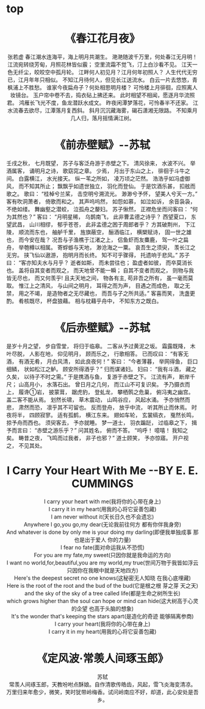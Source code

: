# top

# <center>《春江花月夜》</center>
<center>张若虚
春江潮水连海平，海上明月共潮生。
滟滟随波千万里，何处春江无月明！
江流宛转绕芳甸，月照花林皆似霰；
空里流霜不觉飞，汀上白沙看不见。
江天一色无纤尘，皎皎空中孤月轮。
江畔何人初见月？江月何年初照人？
人生代代无穷已，江月年年只相似。
不知江月待何人，但见长江送流水。
白云一片去悠悠，青枫浦上不胜愁。
谁家今夜扁舟子？何处相思明月楼？
可怜楼上月徘徊，应照离人妆镜台。
玉户帘中卷不去，捣衣砧上拂还来。
此时相望不相闻，愿逐月华流照君。
鸿雁长飞光不度，鱼龙潜跃水成文。
昨夜闲潭梦落花，可怜春半不还家。
江水流春去欲尽，江潭落月复西斜。
斜月沉沉藏海雾，碣石潇湘无限路。
不知乘月几人归，落月摇情满江树。</center>

# <center>《前赤壁赋》--苏轼</center>
壬戌之秋， 七月既望， 苏子与客泛舟游于赤壁之下。 清风徐来， 水波不兴。 举酒属客， 诵明月之诗， 歌窈窕之章。 少焉， 月出于东山之上， 徘徊于斗牛之间。 白露横江， 水光接天。 纵一苇之所如， 凌万顷之茫然。 浩浩乎如冯虚御风， 而不知其所止； 飘飘乎如遗世独立， 羽化而登仙。
于是饮酒乐甚， 扣舷而歌之。 歌曰： “桂棹兮兰桨， 击空明兮溯流光。 渺渺兮予怀， 望美人兮天一方。” 客有吹洞萧者， 倚歌而和之。 其声呜呜然， 如怨如慕， 如泣如诉， 余音袅袅， 不绝如缕。 舞幽壑之潜蛟， 泣孤舟之嫠妇。
苏子愀然， 正襟危坐而问客曰： “何为其然也？” 客曰： “月明星稀， 乌鹊南飞， 此非曹孟德之诗乎？ 西望夏口， 东望武昌， 山川相缪， 郁乎苍苍， 此非孟德之困于周郎者乎？ 方其破荆州， 下江陵， 顺流而东也， 舳舻千里， 旌旗蔽空， 酾酒临江， 横槊赋诗， 固一世之雄也， 而今安在哉？ 况吾与子渔樵于江渚之上， 侣鱼虾而友麋鹿， 驾一叶之扁舟， 举匏樽以相属。 寄蜉蝣与天地， 渺沧海之一粟。 哀吾生之须臾， 羡长江之无穷。 挟飞仙以遨游， 抱明月而长终。 知不可乎骤得， 托遗响于悲风。”
苏子曰： “客亦知夫水与月乎？ 逝者如斯， 而未尝往也； 盈虚者如彼， 而卒莫消长也。 盖将自其变者而观之， 而天地曾不能一瞬； 自其不变者而观之， 则物与我皆无尽也， 而又何羡乎! 且夫天地之间， 物各有主, 苟非吾之所有， 虽一毫而莫取。 惟江上之清风， 与山间之明月， 耳得之而为声， 目遇之而成色， 取之无禁， 用之不竭， 是造物者之无尽藏也， 而吾与子之所共适。”
客喜而笑， 洗盏更酌。 肴核既尽， 杯盘狼藉。 相与枕藉乎舟中， 不知东方之既白。

# <center>《后赤壁赋》--苏轼</center>
是岁十月之望， 步自雪堂， 将归于临皋。 二客从予过黄泥之坂。 霜露既降， 木叶尽脱， 人影在地， 仰见明月， 顾而乐之， 行歌相答。 已而叹曰： “有客无酒， 有酒无肴， 月白风清， 如此良夜何！” 客曰： “今者薄暮， 举网得鱼， 巨口细鳞， 状如松江之鲈。 顾安所得酒乎？” 归而谋诸妇。 妇曰： “我有斗酒， 藏之久矣， 以待子不时之需。” 于是携酒与鱼， 复游于赤壁之下。 江流有声， 断岸千尺； 山高月小， 水落石出。 曾日月之几何， 而江山不可复识矣。 予乃摄衣而上， 履谗①岩， 披蒙茸， 踞虎豹， 登虬龙， 攀栖鹘之危巢， 俯冯夷之幽宫。 盖二客不能从焉。 划然长啸， 草木震动， 山鸣谷应， 风起水涌。 予亦悄然而悲， 肃然而恐， 凛乎其不可留也。 反而登舟， 放乎中流， 听其所止而休焉。 时夜将半， 四顾寂寥。 适有孤鹤， 横江东来。 翅如车轮， 玄裳缟衣， 戛然长鸣， 掠予舟而西也。
须臾客去， 予亦就睡。 梦一道士， 羽衣蹁跹， 过临皋之下， 揖予而言曰： “赤壁之游乐乎？” 问其姓名， 俯而不答。 “呜呼！ 噫嘻！ 我知之矣。 畴昔之夜， 飞鸣而过我者， 非子也邪？” 道士顾笑， 予亦惊寤。 开户视之， 不见其处。

# <center> I Carry Your Heart With Me  --BY E. E. CUMMINGS </center>

<center>I carry your heart with me(我将你的心带在身上)</center>
<center>I carry it in my heart(用我的心将它妥善包藏)</center>
<center>I am never without it(天长日久也不会遗忘)</center>
<center>Anywhere I go,you go,my dear(无论我前往何方 都有你伴我身旁)</center>
<center>And whatever is done by only me is your doing my darling(即便我单独成事 那也是出于爱人 你的力量)</center>
<center>I fear no fate(面对命运我从不恐慌)</center>
<center>For you are my fate,my sweet(只因你就是我命运的方向)</center>
<center>I want no world,for,beautiful,you are my world,my true(世间万物于我皆如浮云 只因你在我眼中就是天地四方)</center>
<center>Here's the deepest secret no one knows(这秘密无人知晓 在我心底埋藏)</center>
<center>Here is the root of the root and the bud of the bud(它是根之根 芽之芽 天之天)</center>
<center>and the sky of the sky of a tree called life(都是生命之树所生长)</center>
<center>which grows higher than the soul can hope or mind can hide(这大树高于心灵的企望 也高于头脑的想象)</center>
<center>It's the wonder that's keeping the stars apart(是造化的奇迹 能够隔离参商)</center>
<center>I carry your heart(我将你的心带在身上)</center>
<center>I carry it in my heart(用我的心将它妥善包藏)</center>

# <center>《定风波·常羡人间琢玉郎》</center>
<center>苏轼</center>
<center>常羡人间琢玉郎，天教吩咐点酥娘。自作清歌传皓齿，风起，雪飞炎海变清凉。</center>
<center>万里归来年愈少，微笑，笑时犹带岭梅香。试问岭南应不好，却道，此心安处是吾乡。</center>